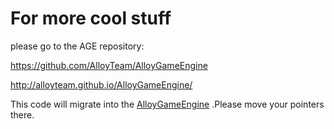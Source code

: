 # For more cool stuff 

please go to the AGE repository: 

https://github.com/AlloyTeam/AlloyGameEngine

http://alloyteam.github.io/AlloyGameEngine/

This code will migrate into the [AlloyGameEngine](https://github.com/AlloyTeam/AlloyGameEngine) .Please move your pointers there.
